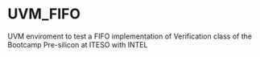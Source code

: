 # UVM_FIFO
UVM enviroment to test a FIFO implementation of Verification class of the Bootcamp Pre-silicon at ITESO with INTEL
